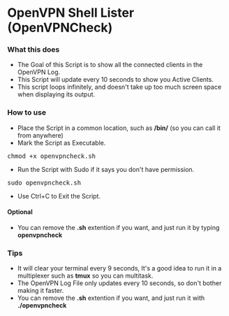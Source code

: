 # OpenVPN Shell Lister (OpenVPNCheck)
### What this does
- The Goal of this Script is to show all the connected clients in the OpenVPN Log.
- This Script will update every 10 seconds to show you Active Clients.
- This script loops infinitely, and doesn't take up too much screen space when displaying its output.

### How to use
- Place the Script in a common location, such as __/bin/__ (so you can call it from anywhere)
- Mark the Script as Executable.
<pre>chmod +x openvpncheck.sh</pre>
- Run the Script with Sudo if it says you don't have permission.
<pre>sudo openvpncheck.sh</pre>
- Use Ctrl+C to Exit the Script.

#### Optional
- You can remove the __.sh__ extention if you want, and just run it by typing __openvpncheck__

### Tips
- It will clear your terminal every 9 seconds, It's a good idea to run it in a multiplexer such as __tmux__ so you can multitask.
- The OpenVPN Log File only updates every 10 seconds, so don't bother making it faster.
- You can remove the __.sh__ extention if you want, and just run it with __./openvpncheck__
